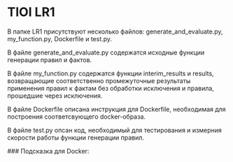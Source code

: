 # TIOI LR1
<p>  В папке LR1 присутствуют несколько файлов: generate_and_evaluate.py, my_function.py, Dockerfile и test.py.<p> 
<p>  В файле generate_and_evaluate.py содержатся исходные функции генерации правил и фактов.<p> 
<p>  В файле my_function.py содержатся функции interim_results и results, возвращающие соответственно промежуточные результаты применения правил к фактам без обработки исключения и правила, прошедшие через исключения.<p>
<p>  В файле Dockerfile описана инструкция для Dockerfile, необходимая для построения соответсвующего docker-образа.<p>
<p>  В файле test.py опсан код, необходимый для тестирования и измерния скорости работы функции генерации правил.<p>### Подсказка для Docker: 
